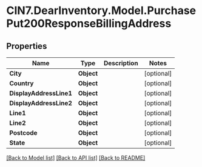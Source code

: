 # CIN7.DearInventory.Model.PurchasePut200ResponseBillingAddress

## Properties

| Name                    | Type       | Description | Notes      |
| ----------------------- | ---------- | ----------- | ---------- |
| **City**                | **Object** |             | [optional] |
| **Country**             | **Object** |             | [optional] |
| **DisplayAddressLine1** | **Object** |             | [optional] |
| **DisplayAddressLine2** | **Object** |             | [optional] |
| **Line1**               | **Object** |             | [optional] |
| **Line2**               | **Object** |             | [optional] |
| **Postcode**            | **Object** |             | [optional] |
| **State**               | **Object** |             | [optional] |

[[Back to Model list]](../README.md#documentation-for-models) [[Back to API list]](../README.md#documentation-for-api-endpoints) [[Back to README]](../README.md)
